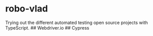 # robo-vlad 

Trying out the different automated testing open source projects with TypeScript.
    ## Webdriver.io
    ## Cypress